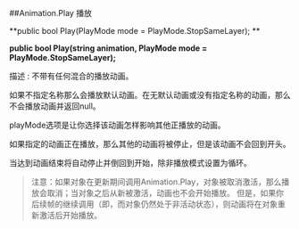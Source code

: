 ##Animation.Play 播放

**public bool Play(PlayMode mode = PlayMode.StopSameLayer); **

**public bool Play(string animation, PlayMode mode = PlayMode.StopSameLayer);**

描述 : 不带有任何混合的播放动画。

如果不指定名称那么会播放默认动画。在无默认动画或没有指定名称的动画，那么不会播放动画并返回null。

playMode选项是让你选择该动画怎样影响其他正播放的动画。

如果指定的动画正在播放，那么其他的动画将被停止，但是该动画不会回到开头。

当达到动画结束将自动停止并倒回到开始，除非播放模式设置为循环。

>注意：如果对象在更新期间调用Animation.Play，对象被取消激活，那么播放会取消；当对象之后从新被激活，动画也不会开始播放。 但是，如果你后续帧的继续调用（即，而对象仍然处于非活动状态），则动画将在对象重新激活后开始播放。